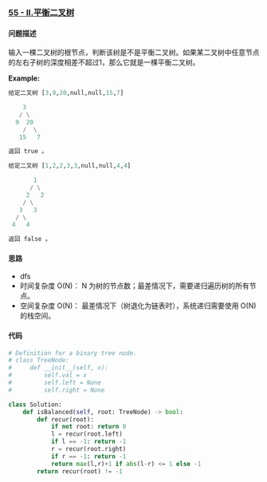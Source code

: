 ### [55 - II.平衡二叉树](https://leetcode-cn.com/problems/ping-heng-er-cha-shu-lcof/)

#### 问题描述
输入一棵二叉树的根节点，判断该树是不是平衡二叉树。如果某二叉树中任意节点的左右子树的深度相差不超过1，那么它就是一棵平衡二叉树。

**Example:**
```python
给定二叉树 [3,9,20,null,null,15,7]

    3
   / \
  9  20
    /  \
   15   7

返回 true 。
```

```python
给定二叉树 [1,2,2,3,3,null,null,4,4]

       1
      / \
     2   2
    / \
   3   3
  / \
 4   4

返回 false 。
```

#### 思路
- dfs
- 时间复杂度 O(N)： N 为树的节点数；最差情况下，需要递归遍历树的所有节点。
- 空间复杂度 O(N)： 最差情况下（树退化为链表时），系统递归需要使用 O(N) 的栈空间。

#### 代码

```python
# Definition for a binary tree node.
# class TreeNode:
#     def __init__(self, x):
#         self.val = x
#         self.left = None
#         self.right = None

class Solution:
    def isBalanced(self, root: TreeNode) -> bool:
        def recur(root):
            if not root: return 0
            l = recur(root.left)
            if l == -1: return -1
            r = recur(root.right)
            if r == -1: return -1
            return max(l,r)+1 if abs(l-r) <= 1 else -1
        return recur(root) != -1
```